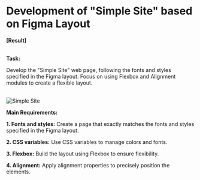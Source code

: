 # Development of "Simple Site" based on Figma Layout

**[Result]**<br><br>

**Task:**

Develop the "Simple Site" web page, following the fonts and styles specified in the Figma layout. Focus on using Flexbox and Alignment modules to create a flexible layout.<br><br>

![Simple Site](/image/captureit_03.07.2025_at_23-48-35.png "Simple Site")

**Main Requirements:**

**1. Fonts and styles:** Create a page that exactly matches the fonts and styles specified in the Figma layout.

**2. CSS variables:** Use CSS variables to manage colors and fonts.

**3. Flexbox:** Build the layout using Flexbox to ensure flexibility.

**4. Alignment:** Apply alignment properties to precisely position the elements.<br><br>
